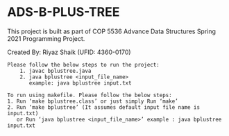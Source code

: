 # ADS-B-PLUS-TREE
This project is built as part of COP 5536 Advance Data Structures 
Spring 2021 Programming Project.

Created By: Riyaz Shaik (UFID: 4360-0170)

~~~~
Please follow the below steps to run the project:
    1. javac bplustree.java 
    2. java bplustree <input_file_name>  
       example: java bplustree input.txt 
~~~~

~~~~
To run using makefile. Please follow the below steps: 
1. Run ‘make bplustree.class’ or just simply Run ‘make’ 
2. Run ‘make bplustree’ (It assumes default input file name is input.txt) 
   or Run ‘java bplustree <input_file_name>’ example : java bplustree input.txt
~~~~
 

